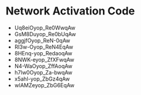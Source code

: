 # Network Activation Code
* Uq8eiOyop_Re0WwqAw
* GsM8Duyop_Re0bUqAw
* aggjfOyop_ReN-0qAw
* RI3w-Oyop_ReN4EqAw
* 8HEnq-yop_RedaoqAw
* 8NWK-eyop_ZfXFwqAw
* N4-WaOyop_ZffAoqAw
* h7lw0Oyop_Za-bwqAw
* x5ahl-yop_ZbGz4qAw
* wlAMZeyop_ZbG6EqAw